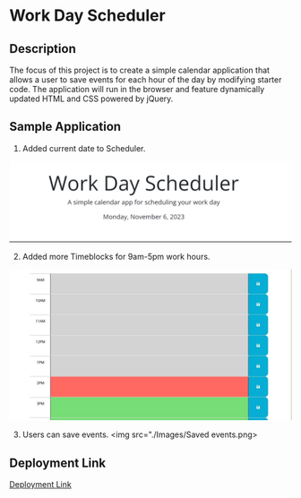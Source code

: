 # Work Day Scheduler

## Description
The focus of this project is to create a simple calendar application that allows a user to save events for each hour of the day by modifying starter code. The application will run in the browser and feature dynamically updated HTML and CSS powered by jQuery.

## Sample Application
1. Added current date to Scheduler.
<img src="./Images/Scheduler Header.png">

2. Added more Timeblocks for 9am-5pm work hours.
<img src="./Images/Sample Scheduler.jpg">

3. Users can save events.
<img src="./Images/Saved events.png>

## Deployment Link
[Deployment Link](https://karina-yuk.github.io/Calendar/)